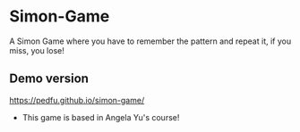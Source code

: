 # Simon-Game
A Simon Game where you have to remember the pattern and repeat it, if you miss, you lose!

## Demo version

https://pedfu.github.io/simon-game/


* This game is based in Angela Yu's course!
